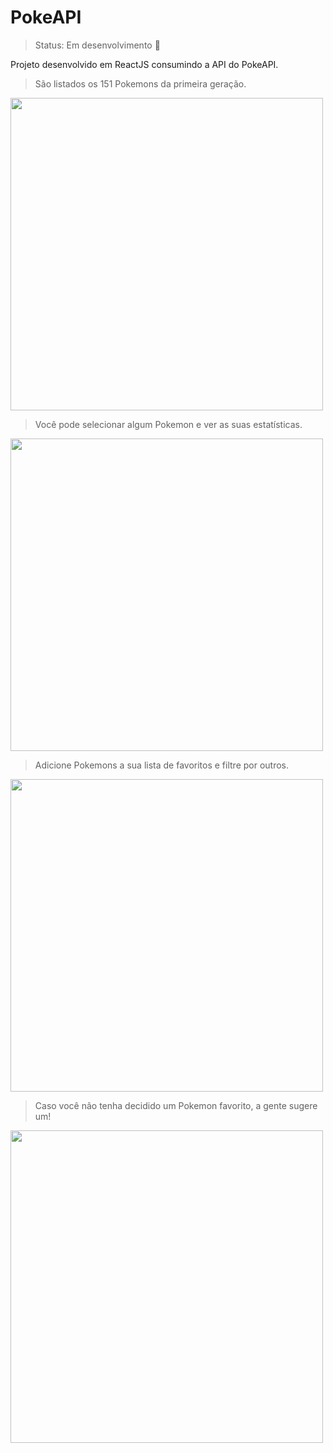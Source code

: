 # PokeAPI

> Status: Em desenvolvimento 🔧

Projeto desenvolvido em ReactJS consumindo a API do PokeAPI.


> São listados os 151 Pokemons da primeira geração.

<img src='https://user-images.githubusercontent.com/78386030/196056512-0a21c605-d3f5-4a38-8678-dac1e07fc38d.png' width='500px'>


> Você pode selecionar algum Pokemon e ver as suas estatísticas.

<img src='https://user-images.githubusercontent.com/78386030/196056729-34ad1df3-640d-4cf9-b064-c24e648f0935.png' width='500px'>


> Adicione Pokemons a sua lista de favoritos e filtre por outros.

<img src='https://user-images.githubusercontent.com/78386030/196056773-b04cc288-b861-4d8e-8301-403080810742.png' width='500px'>


> Caso você não tenha decidido um Pokemon favorito, a gente sugere um!

<img src='https://user-images.githubusercontent.com/78386030/196056852-a0a4059c-0fcc-4d97-b0ee-3aa7b0c1bc03.png' width='500px'>

